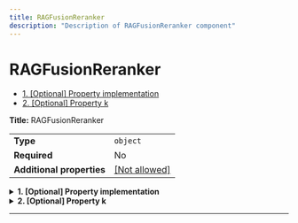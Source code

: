 ```yaml
---
title: RAGFusionReranker
description: "Description of RAGFusionReranker component"
---
```

# RAGFusionReranker

- [1. [Optional] Property implementation](#implementation)
- [2. [Optional] Property k](#k)

**Title:** RAGFusionReranker

|                           |                                                         |
| ------------------------- | ------------------------------------------------------- |
| **Type**                  | `object`                                                |
| **Required**              | No                                                      |
| **Additional properties** | [[Not allowed]](# "Additional Properties not allowed.") |

<details>
<summary>
<strong> <a name="implementation"></a>1. [Optional] Property implementation</strong>  

</summary>
<blockquote>

|              |         |
| ------------ | ------- |
| **Type**     | `const` |
| **Required** | No      |

Specific value: `"RAGFusionReranker"`

</blockquote>
</details>

<details>
<summary>
<strong> <a name="k"></a>2. [Optional] Property k</strong>  

</summary>
<blockquote>

**Title:** K

|              |           |
| ------------ | --------- |
| **Type**     | `integer` |
| **Required** | No        |
| **Default**  | `60`      |

**Description:** The rerank factor.

</blockquote>
</details>

----------------------------------------------------------------------------------------------------------------------------
